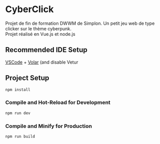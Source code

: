 # CyberClick

Projet de fin de formation DWWM de Simplon. Un petit jeu web de type clicker sur le thème cyberpunk.  
Projet réalisé en Vue.js et node.js

## Recommended IDE Setup

[VSCode](https://code.visualstudio.com/) + [Volar](https://marketplace.visualstudio.com/items?itemName=Vue.volar) (and disable Vetur

## Project Setup

```sh
npm install
```

### Compile and Hot-Reload for Development

```sh
npm run dev
```

### Compile and Minify for Production

```sh
npm run build
```

